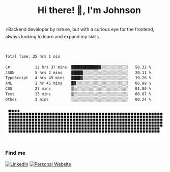 <div id="user-content-toc">
  <ul align="center">
    <summary><h1 style="display: inline-block">Hi there! 👋, I'm Johnson</h1></summary>
  </ul>
</div>

⚡Backend developer by nature, but with a curious eye for the frontend, always looking to learn and expand my skills.

<br>


<!--START_SECTION:waka-->

```txt
Total Time: 25 hrs 1 min

C#           12 hrs 37 mins  ████████████▓░░░░░░░░░░░░   50.32 %
JSON         5 hrs 2 mins    █████░░░░░░░░░░░░░░░░░░░░   20.11 %
TypeScript   4 hrs 49 mins   ████▓░░░░░░░░░░░░░░░░░░░░   19.26 %
XML          1 hr 45 mins    █▓░░░░░░░░░░░░░░░░░░░░░░░   06.99 %
CSS          27 mins         ▒░░░░░░░░░░░░░░░░░░░░░░░░   01.80 %
Text         13 mins         ▒░░░░░░░░░░░░░░░░░░░░░░░░   00.87 %
Other        3 mins          ░░░░░░░░░░░░░░░░░░░░░░░░░   00.24 %
```

<!--END_SECTION:waka-->


<img  src="https://github.com/1999AZZAR/1999AZZAR/blob/main/resources/img/grid-snake.svg"
       alt="snake" /></a>

### Find me
<a href="https://www.linkedin.com/in/dusabe-johnson" target="_blank"><img src="https://img.shields.io/badge/LinkedIn-%230077B5.svg?&style=flat&logo=linkedin&logoColor=white" alt="LinkedIn"></a>
‎‎ [![Personal Website](https://img.shields.io/badge/visit-Johnson.rw-blue)](https://johnson.rw/)
